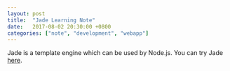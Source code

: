 ```yaml
---
layout: post
title:  "Jade Learning Note"
date:   2017-08-02 20:30:00 +0800
categories: ["note", "development", "webapp"]
---
```

Jade is a template engine which can be used by Node.js.
You can try Jade [here](http://naltatis.github.io/jade-syntax-docs/).

